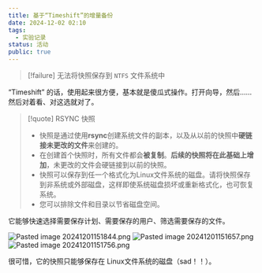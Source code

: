 ```yaml
---
title: 基于“Timeshift”的增量备份
date: 2024-12-02 02:10
tags:
  - 实验记录
status: 活动
public: true
---
```

>[!failure] 无法将快照保存到 `NTFS` 文件系统中

“Timeshift” 的话，使用起来很方便，基本就是傻瓜式操作。打开向导，然后……然后对着看、对这选就对了。

>[!quote] RSYNC 快照
> - 快照是通过使用**rsync**创建系统文件的副本，以及从以前的快照中**硬链接未更改的文件**来创建的。
> - 在创建首个快照时，所有文件都会**被复制**。**后续的快照将在此基础上增加**，未更改的文件会硬链接到以前的快照。
> - 快照可以保存到任一个格式化为Linux文件系统的磁盘。请将快照保存到非系统或外部磁盘，这样即使系统磁盘损坏或重新格式化，也可恢复系统。
> - 您可以排除文件和目录以节省磁盘空间。

它能够快速选择需要保存计划、需要保存的用户、筛选需要保存的文件。

![Pasted image 20241201151844.png](https://cdn.sockingpanda.com/79f2bc839eb587c28a4feac240670449.png)
![Pasted image 20241201151657.png](https://cdn.sockingpanda.com/11cd999573c5e0972bdb361f94a9158a.png)
![Pasted image 20241201151756.png](https://cdn.sockingpanda.com/5408de5a77ffb9ca51ae537e43afdb83.png)

很可惜，它的快照只能够保存在 Linux文件系统的磁盘（sad！！）。
